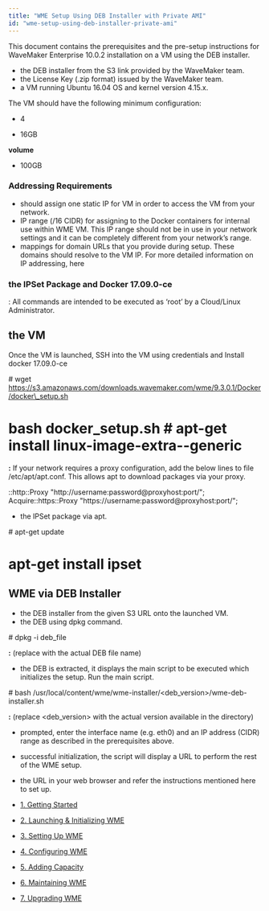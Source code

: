 ```yaml
---
title: "WME Setup Using DEB Installer with Private AMI"
id: "wme-setup-using-deb-installer-private-ami"
---
```


This document contains the prerequisites and the pre-setup instructions for WaveMaker Enterprise 10.0.2 installation on a VM using the DEB installer.

- the DEB installer from the S3 link provided by the WaveMaker team.
- the License Key (.zip format) issued by the WaveMaker team.
- a VM running Ubuntu 16.04 OS and kernel version 4.15.x.

The VM should have the following minimum configuration:

- 4

- 16GB

**volume**

- 100GB

### Addressing Requirements

- should assign one static IP for VM in order to access the VM from your network.
- IP range (/16 CIDR) for assigning to the Docker containers for internal use within WME VM. This IP range should not be in use in your network settings and it can be completely different from your network’s range.
- mappings for domain URLs that you provide during setup. These domains should resolve to the VM IP. For more detailed information on IP addressing, here

### the IPSet Package and Docker 17.09.0-ce

: All commands are intended to be executed as ‘root’ by a Cloud/Linux Administrator.

## the VM

Once the VM is launched, SSH into the VM using credentials and Install docker 17.09.0-ce

\# wget 
https://s3.amazonaws.com/downloads.wavemaker.com/wme/9.3.0.1/Docker/docker\_setup.sh 
# bash docker\_setup.sh # apt-get install linux-image-extra-<kernel verion>-generic

**:** If your network requires a proxy configuration, add the below lines to file /etc/apt/apt.conf. This allows apt to download packages via your proxy.

::http::Proxy "http://username:password@proxyhost:port/"; 
Acquire::https::Proxy 
"https://username:password@proxyhost:port/";

- the IPSet package via apt.

\# apt-get update
# apt-get install ipset

## WME via DEB Installer

- the DEB installer from the given S3 URL onto the launched VM.
- the DEB using dpkg command.

\# dpkg -i deb\_file

**:** (replace with the actual DEB file name)

- the DEB is extracted, it displays the main script to be executed which initializes the setup. Run the main script.

\# bash /usr/local/content/wme/wme-installer/<deb\_version>/wme-deb-installer.sh

**:** (replace <deb\_version> with the actual version available in the directory)

- prompted, enter the interface name (e.g. eth0) and an IP address (CIDR) range as described in the prerequisites above.
- successful initialization, the script will display a URL to perform the rest of the WME setup.
- the URL in your web browser and refer the instructions mentioned here to set up.

- [1\. Getting Started](/learn/installation/wavemaker-enterprise-setup-guide/)
- [2\. Launching & Initializing WME](/learn/installation/wme-setup-guide-launch-initialize/)
- [3\. Setting Up WME](/learn/installation/wme-setup-guide-access-setting/)
- [4\. Configuring WME](/learn/installation/wme-setup-guide-configuration/)
- [5\. Adding Capacity](/learn/installation/wme-setup-guide-adding-capacity/)
- [6\. Maintaining WME](/learn/installation/wme-setup-guide-maintenance/)
- [7\. Upgrading WME](/learn/installation/wme-setup-guide-upgrading/)
